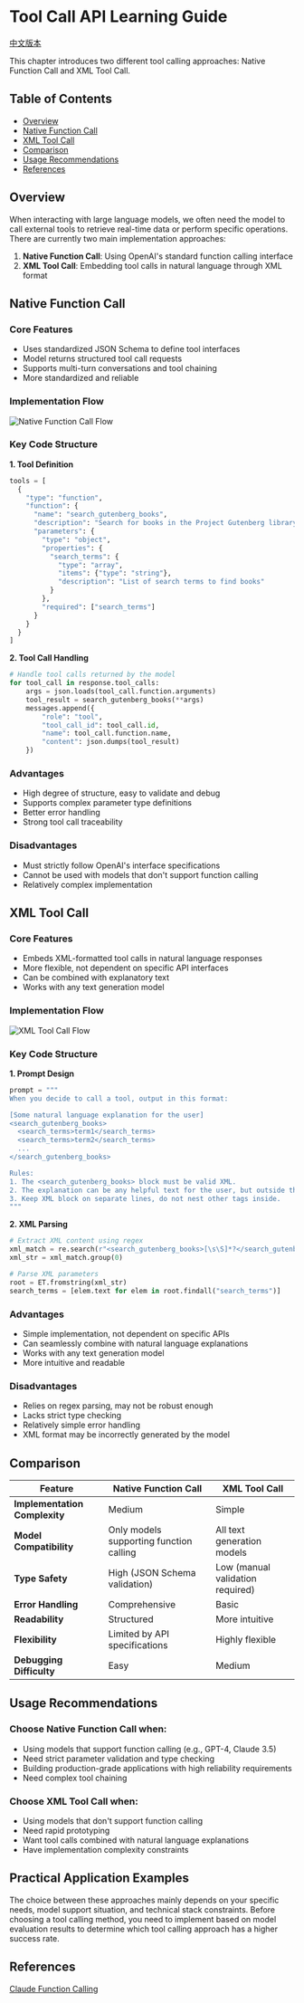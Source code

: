 # Tool Call API Learning Guide

[中文版本](./README_zh.md)

This chapter introduces two different tool calling approaches: Native Function Call and XML Tool Call.

## Table of Contents
- [Overview](#overview)
- [Native Function Call](#native-function-call)
- [XML Tool Call](#xml-tool-call)
- [Comparison](#comparison)
- [Usage Recommendations](#usage-recommendations)
- [References](#references)

## Overview

When interacting with large language models, we often need the model to call external tools to retrieve real-time data or perform specific operations. There are currently two main implementation approaches:

1. **Native Function Call**: Using OpenAI's standard function calling interface
2. **XML Tool Call**: Embedding tool calls in natural language through XML format

## Native Function Call

### Core Features
- Uses standardized JSON Schema to define tool interfaces
- Model returns structured tool call requests
- Supports multi-turn conversations and tool chaining
- More standardized and reliable

### Implementation Flow

![Native Function Call Flow](./images/native_function_call.png)

### Key Code Structure

**1. Tool Definition**
```python
tools = [
  {
    "type": "function",
    "function": {
      "name": "search_gutenberg_books",
      "description": "Search for books in the Project Gutenberg library",
      "parameters": {
        "type": "object",
        "properties": {
          "search_terms": {
            "type": "array",
            "items": {"type": "string"},
            "description": "List of search terms to find books"
          }
        },
        "required": ["search_terms"]
      }
    }
  }
]
```

**2. Tool Call Handling**
```python
# Handle tool calls returned by the model
for tool_call in response.tool_calls:
    args = json.loads(tool_call.function.arguments)
    tool_result = search_gutenberg_books(**args)
    messages.append({
        "role": "tool",
        "tool_call_id": tool_call.id,
        "name": tool_call.function.name,
        "content": json.dumps(tool_result)
    })
```

### Advantages
- High degree of structure, easy to validate and debug
- Supports complex parameter type definitions
- Better error handling
- Strong tool call traceability

### Disadvantages
- Must strictly follow OpenAI's interface specifications
- Cannot be used with models that don't support function calling
- Relatively complex implementation

## XML Tool Call

### Core Features
- Embeds XML-formatted tool calls in natural language responses
- More flexible, not dependent on specific API interfaces
- Can be combined with explanatory text
- Works with any text generation model

### Implementation Flow

![XML Tool Call Flow](./images/xml_tool_call.png)

### Key Code Structure

**1. Prompt Design**
```python
prompt = """
When you decide to call a tool, output in this format:

[Some natural language explanation for the user]
<search_gutenberg_books>
  <search_terms>term1</search_terms>
  <search_terms>term2</search_terms>
  ...
</search_gutenberg_books>

Rules:
1. The <search_gutenberg_books> block must be valid XML.
2. The explanation can be any helpful text for the user, but outside the XML tags.
3. Keep XML block on separate lines, do not nest other tags inside.
"""
```

**2. XML Parsing**
```python
# Extract XML content using regex
xml_match = re.search(r"<search_gutenberg_books>[\s\S]*?</search_gutenberg_books>", model_text)
xml_str = xml_match.group(0)

# Parse XML parameters
root = ET.fromstring(xml_str)
search_terms = [elem.text for elem in root.findall("search_terms")]
```

### Advantages
- Simple implementation, not dependent on specific APIs
- Can seamlessly combine with natural language explanations
- Works with any text generation model
- More intuitive and readable

### Disadvantages
- Relies on regex parsing, may not be robust enough
- Lacks strict type checking
- Relatively simple error handling
- XML format may be incorrectly generated by the model

## Comparison

| Feature | Native Function Call | XML Tool Call |
|---------|---------------------|---------------|
| **Implementation Complexity** | Medium | Simple |
| **Model Compatibility** | Only models supporting function calling | All text generation models |
| **Type Safety** | High (JSON Schema validation) | Low (manual validation required) |
| **Error Handling** | Comprehensive | Basic |
| **Readability** | Structured | More intuitive |
| **Flexibility** | Limited by API specifications | Highly flexible |
| **Debugging Difficulty** | Easy | Medium |

## Usage Recommendations

### Choose Native Function Call when:
- Using models that support function calling (e.g., GPT-4, Claude 3.5)
- Need strict parameter validation and type checking
- Building production-grade applications with high reliability requirements
- Need complex tool chaining

### Choose XML Tool Call when:
- Using models that don't support function calling
- Need rapid prototyping
- Want tool calls combined with natural language explanations
- Have implementation complexity constraints

## Practical Application Examples

The choice between these approaches mainly depends on your specific needs, model support situation, and technical stack constraints. Before choosing a tool calling method, you need to implement based on model evaluation results to determine which tool calling approach has a higher success rate.

## References

[Claude Function Calling](https://docs.anthropic.com/en/docs/agents-and-tools/tool-use/overview)
